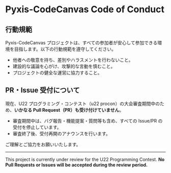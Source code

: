 # Pyxis-CodeCanvas Code of Conduct

## 行動規範

Pyxis-CodeCanvas プロジェクトは、すべての参加者が安心して参加できる環境を目指します。以下の行動規範を遵守してください。

- 他者への敬意を持ち、差別やハラスメントを行わないこと。
- 建設的な議論を心がけ、攻撃的な言動を慎むこと。
- プロジェクトの健全な運営に協力すること。

## PR・Issue 受付について

現在、U22 プログラミング・コンテスト（u22 procon）の大会審査期間中のため、**いかなる Pull Request（PR）も受け付けていません**。

- 審査期間中は、バグ報告・機能提案・質問等も含め、すべての Issue/PR の受付を停止しています。
- 審査終了後、受付再開のアナウンスを行います。

ご理解とご協力をお願いいたします。

---

This project is currently under review for the U22 Programming Contest. **No Pull Requests or Issues will be accepted during the review period.**
